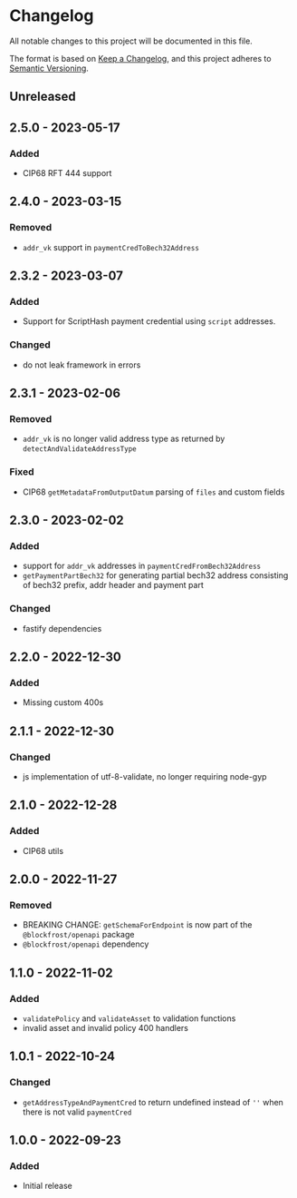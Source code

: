 # Changelog

All notable changes to this project will be documented in this file.

The format is based on [Keep a Changelog](https://keepachangelog.com/en/1.0.0/),
and this project adheres to [Semantic Versioning](https://semver.org/spec/v2.0.0.html).

## Unreleased

## 2.5.0 - 2023-05-17
### Added
- CIP68 RFT 444 support

## 2.4.0 - 2023-03-15
### Removed
- `addr_vk` support in `paymentCredToBech32Address`

## 2.3.2 - 2023-03-07
### Added
- Support for ScriptHash payment credential using `script` addresses.

### Changed
- do not leak framework in errors

## 2.3.1 - 2023-02-06
### Removed
- `addr_vk` is no longer valid address type as returned by `detectAndValidateAddressType`

### Fixed
- CIP68 `getMetadataFromOutputDatum` parsing of `files` and custom fields

## 2.3.0 - 2023-02-02
### Added
- support for `addr_vk` addresses in `paymentCredFromBech32Address`
- `getPaymentPartBech32` for generating partial bech32 address consisting of bech32 prefix, addr header and payment part

### Changed
- fastify dependencies

## 2.2.0 - 2022-12-30
### Added
- Missing custom 400s

## 2.1.1 - 2022-12-30
### Changed
- js implementation of utf-8-validate, no longer requiring node-gyp

## 2.1.0 - 2022-12-28
### Added
- CIP68 utils

## 2.0.0 - 2022-11-27
### Removed
- BREAKING CHANGE: `getSchemaForEndpoint` is now part of the `@blockfrost/openapi` package
- `@blockfrost/openapi` dependency

## 1.1.0 - 2022-11-02
### Added
- `validatePolicy` and `validateAsset` to validation functions
- invalid asset and invalid policy 400 handlers

## 1.0.1 - 2022-10-24
### Changed
- `getAddressTypeAndPaymentCred` to return undefined instead of `''` when there is not valid `paymentCred`

## 1.0.0 - 2022-09-23
### Added
- Initial release
